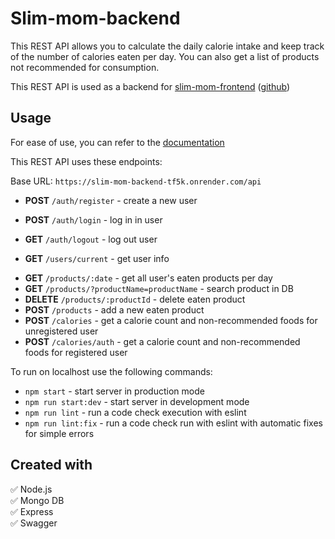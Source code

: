 # Slim-mom-backend

This REST API allows you to calculate the daily calorie intake and keep track of the number of calories eaten per day. You can also get a list of products not recommended for consumption.

This REST API is used as a backend for [slim-mom-frontend](https://andrii-posternak.github.io/slim-mom-frontend/) ([github](https://github.com/Andrii-Posternak/slim-mom-frontend))

## Usage

For ease of use, you can refer to the [documentation](https://slim-mom-backend-tf5k.onrender.com/api/docs)

This REST API uses these endpoints:

Base URL: `https://slim-mom-backend-tf5k.onrender.com/api`

- **POST** `/auth/register` - create a new user
- **POST** `/auth/login` - log in in user
- **GET** `/auth/logout` - log out user

- **GET** `/users/current` - get user info
<!-- - **GET** `/users/verify/:verificationToken` - confirm email
- **POST** `/users/verify` - reconfirm email -->

- **GET** `/products/:date` - get all user's eaten products per day
- **GET** `/products/?productName=productName` - search product in DB
- **DELETE** `/products/:productId` - delete eaten product
- **POST** `/products` - add a new eaten product
- **POST** `/calories` - get a calorie count and non-recommended foods for unregistered user
- **POST** `/calories/auth` - get a calorie count and non-recommended foods for registered user

To run on localhost use the following commands:

- `npm start` - start server in production mode
- `npm run start:dev` - start server in development mode
- `npm run lint` - run a code check execution with eslint
- `npm run lint:fix` - run a code check run with eslint with automatic fixes for simple errors

## Created with

:white_check_mark: Node.js  
:white_check_mark: Mongo DB  
:white_check_mark: Express  
:white_check_mark: Swagger
